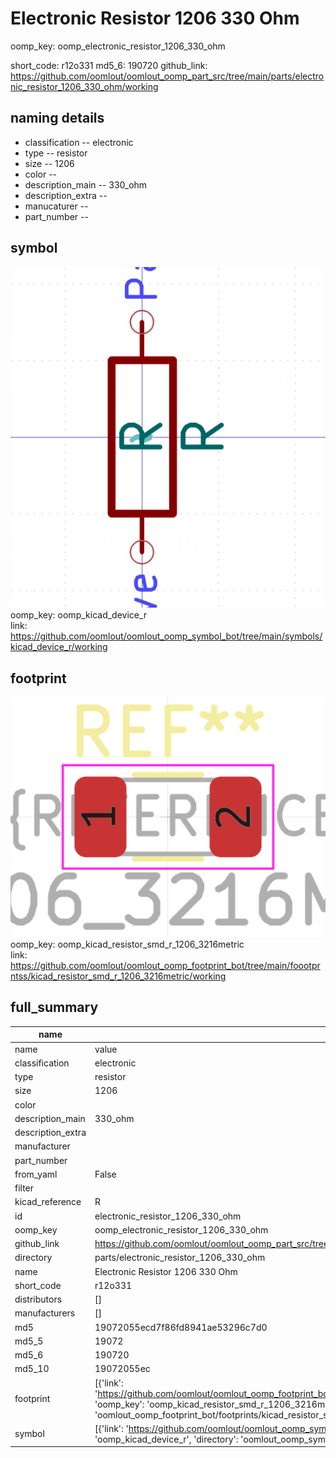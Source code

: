 # Electronic Resistor 1206 330 Ohm
oomp_key: oomp_electronic_resistor_1206_330_ohm 


short_code: r12o331
md5_6: 190720
github_link: https://github.com/oomlout/oomlout_oomp_part_src/tree/main/parts/electronic_resistor_1206_330_ohm/working
## naming details
* classification -- electronic
* type -- resistor
* size -- 1206
* color -- 
* description_main -- 330_ohm
* description_extra -- 
* manucaturer -- 
* part_number -- 



## symbol

![](symbol/0/working/working_600.png)  
oomp_key: oomp_kicad_device_r  
link: https://github.com/oomlout/oomlout_oomp_symbol_bot/tree/main/symbols/kicad_device_r/working  

## footprint

![](footprint/0/working/working_600.png)  
oomp_key: oomp_kicad_resistor_smd_r_1206_3216metric  
link: https://github.com/oomlout/oomlout_oomp_footprint_bot/tree/main/foootprntss/kicad_resistor_smd_r_1206_3216metric/working  

## full_summary
| name | value | 
| --- | --- | 
| name | value | 
| classification | electronic | 
| type | resistor | 
| size | 1206 | 
| color |  | 
| description_main | 330_ohm | 
| description_extra |  | 
| manufacturer |  | 
| part_number |  | 
| from_yaml | False | 
| filter |  | 
| kicad_reference | R | 
| id | electronic_resistor_1206_330_ohm | 
| oomp_key | oomp_electronic_resistor_1206_330_ohm | 
| github_link | https://github.com/oomlout/oomlout_oomp_part_src/tree/main/parts/electronic_resistor_1206_330_ohm/working | 
| directory | parts/electronic_resistor_1206_330_ohm | 
| name | Electronic Resistor 1206 330 Ohm | 
| short_code | r12o331 | 
| distributors | [] | 
| manufacturers | [] | 
| md5 | 19072055ecd7f86fd8941ae53296c7d0 | 
| md5_5 | 19072 | 
| md5_6 | 190720 | 
| md5_10 | 19072055ec | 
| footprint | [{'link': 'https://github.com/oomlout/oomlout_oomp_footprint_bot/tree/main/foootprntss/kicad_resistor_smd_r_1206_3216metric', 'oomp_key': 'oomp_kicad_resistor_smd_r_1206_3216metric', 'directory': 'oomlout_oomp_footprint_bot/footprints/kicad_resistor_smd_r_1206_3216metric//working/working.kicad_mod'}] | 
| symbol | [{'link': 'https://github.com/oomlout/oomlout_oomp_symbol_bot/tree/main/symbols/kicad_device_r', 'oomp_key': 'oomp_kicad_device_r', 'directory': 'oomlout_oomp_symbol_bot/symbols/kicad_device_r//working/working.kicad_sym'}] | 
